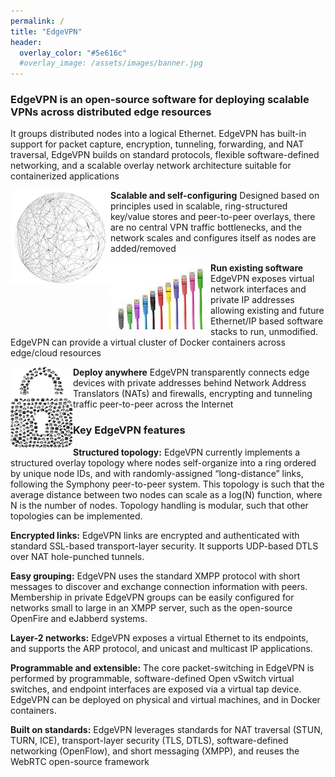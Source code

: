```yaml
---
permalink: /
title: "EdgeVPN"
header:
  overlay_color: "#5e616c"
  #overlay_image: /assets/images/banner.jpg
---
```


### EdgeVPN is an open-source software for deploying scalable VPNs across distributed edge resources 

It groups distributed nodes into a logical Ethernet. EdgeVPN has built-in support for packet capture, encryption, tunneling, forwarding, and NAT traversal, EdgeVPN builds on standard protocols, flexible software-defined networking, and a scalable overlay network architecture suitable for containerized applications


<img src="/assets/images/network-1614045_160.png"
     alt="text"
     style="float: left;" />
**Scalable and self-configuring** Designed based on principles used in scalable, ring-structured key/value stores and peer-to-peer overlays, there are no central VPN traffic bottlenecks, and the network scales and configures itself as nodes are added/removed

<img src="/assets/images/network-cables-494650_160.jpg"
     alt="text"
     style="float: left;" />
**Run existing software** EdgeVPN exposes virtual network interfaces and private IP addresses allowing existing and future Ethernet/IP based software stacks to run, unmodified. EdgeVPN can provide a virtual cluster of Docker containers across edge/cloud resources

<img src="/assets/images/it-4072549_100.png"
     alt="text"
     style="float: left;" />
**Deploy anywhere** EdgeVPN transparently connects edge devices with private addresses behind Network Address Translators (NATs) and firewalls, encrypting and tunneling traffic peer-to-peer across the Internet


### Key EdgeVPN features

**Structured topology:** 
EdgeVPN currently implements a structured overlay topology where nodes self-organize into a ring ordered by unique node IDs, and with randomly-assigned “long-distance” links, following the Symphony peer-to-peer system. This topology is such that the average distance between two nodes can scale as a log(N) function, where N is the number of nodes. Topology handling is modular, such that other topologies can be implemented.

**Encrypted links:**
EdgeVPN links are encrypted and authenticated with standard SSL-based transport-layer security. It supports UDP-based DTLS over NAT hole-punched tunnels.

**Easy grouping:**
EdgeVPN uses the standard XMPP protocol with short messages to discover and exchange connection information with peers. Membership in private EdgeVPN groups can be easily configured for networks small to large in an XMPP server, such as the open-source OpenFire and eJabberd systems.

**Layer-2 networks:**
EdgeVPN exposes a virtual Ethernet to its endpoints, and supports the ARP protocol, and unicast and multicast IP applications. 

**Programmable and extensible:**
The core packet-switching in EdgeVPN is performed by programmable, software-defined Open vSwitch virtual switches, and endpoint interfaces are exposed via a virtual tap device. EdgeVPN can be deployed on physical and virtual machines, and in Docker containers.

**Built on standards:**
EdgeVPN leverages standards for NAT traversal (STUN, TURN, ICE), transport-layer security (TLS, DTLS), software-defined networking (OpenFlow), and short messaging (XMPP), and reuses the WebRTC open-source framework 
